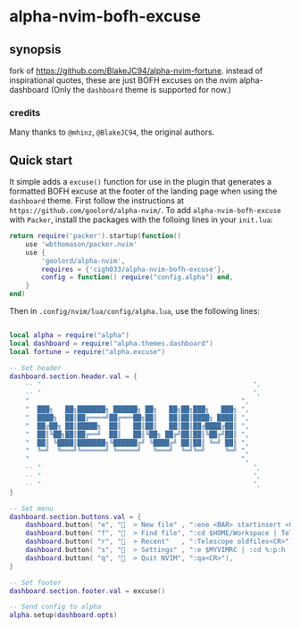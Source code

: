 # alpha-nvim-bofh-excuse

## synopsis

fork of https://github.com/BlakeJC94/alpha-nvim-fortune. instead of inspirational quotes, these are just BOFH excuses on the nvim alpha-dashboard (Only the `dashboard` theme is supported for now.)

### credits

Many thanks to `@mhinz`, `@BlakeJC94`, the original authors.

## Quick start
 It simple adds a
`excuse()` function for use in the plugin that generates a formatted BOFH excuse at
the footer of the landing page when using the `dashboard` theme.
First follow the instructions at `https://github.com/goolord/alpha-nvim/`. To
add `alpha-nvim-bofh-excuse` with `Packer`, install the packages with the folloing
lines in your `init.lua`:

```lua
return require('packer').startup(function()
    use 'wbthomason/packer.nvim'
    use {
        'goolord/alpha-nvim',
        requires = {'cigh033/alpha-nvim-bofh-excuse'},
        config = function() require("config.alpha") end,
    }
end)
```

Then in `.config/nvim/lua/config/alpha.lua`, use the following lines:
```lua

local alpha = require("alpha")
local dashboard = require("alpha.themes.dashboard")
local fortune = require("alpha.excuse")

-- Set header
dashboard.section.header.val = {
    -- "                                                     ",
    -- "                                                     ",
    "                                                     ",
    "  ███╗   ██╗███████╗ ██████╗ ██╗   ██╗██╗███╗   ███╗ ",
    "  ████╗  ██║██╔════╝██╔═══██╗██║   ██║██║████╗ ████║ ",
    "  ██╔██╗ ██║█████╗  ██║   ██║██║   ██║██║██╔████╔██║ ",
    "  ██║╚██╗██║██╔══╝  ██║   ██║╚██╗ ██╔╝██║██║╚██╔╝██║ ",
    "  ██║ ╚████║███████╗╚██████╔╝ ╚████╔╝ ██║██║ ╚═╝ ██║ ",
    "  ╚═╝  ╚═══╝╚══════╝ ╚═════╝   ╚═══╝  ╚═╝╚═╝     ╚═╝ ",
    "                                                     ",
    -- "                                                     ",
    -- "                                                     ",
    -- "                                                     ",
}

-- Set menu
dashboard.section.buttons.val = {
    dashboard.button( "e", "  > New file" , ":ene <BAR> startinsert <CR>"),
    dashboard.button( "f", "  > Find file", ":cd $HOME/Workspace | Telescope find_files<CR>"),
    dashboard.button( "r", "  > Recent"   , ":Telescope oldfiles<CR>"),
    dashboard.button( "s", "  > Settings" , ":e $MYVIMRC | :cd %:p:h | split . | wincmd k | pwd<CR>"),
    dashboard.button( "q", "  > Quit NVIM", ":qa<CR>"),
}

-- Set footer
dashboard.section.footer.val = excuse()

-- Send config to alpha
alpha.setup(dashboard.opts)
```

